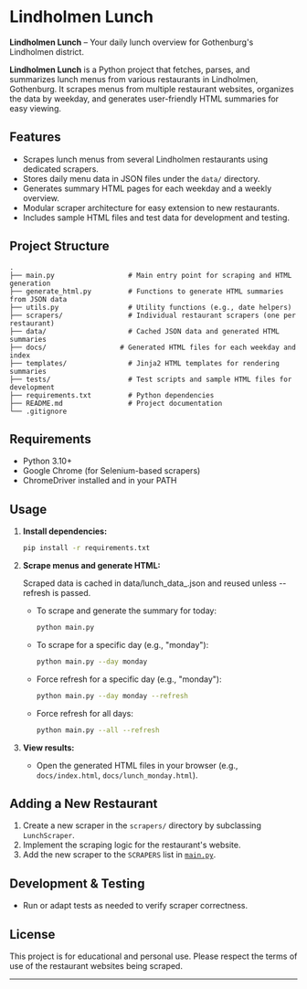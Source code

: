 # Lindholmen Lunch

**Lindholmen Lunch** – Your daily lunch overview for Gothenburg's Lindholmen district.

**Lindholmen Lunch** is a Python project that fetches, parses, and summarizes lunch menus from various restaurants in Lindholmen, Gothenburg. It scrapes menus from multiple restaurant websites, organizes the data by weekday, and generates user-friendly HTML summaries for easy viewing.

## Features

- Scrapes lunch menus from several Lindholmen restaurants using dedicated scrapers.
- Stores daily menu data in JSON files under the `data/` directory.
- Generates summary HTML pages for each weekday and a weekly overview.
- Modular scraper architecture for easy extension to new restaurants.
- Includes sample HTML files and test data for development and testing.

## Project Structure

```
.
├── main.py                  # Main entry point for scraping and HTML generation
├── generate_html.py         # Functions to generate HTML summaries from JSON data
├── utils.py                 # Utility functions (e.g., date helpers)
├── scrapers/                # Individual restaurant scrapers (one per restaurant)
├── data/                    # Cached JSON data and generated HTML summaries
├── docs/                  # Generated HTML files for each weekday and index
├── templates/               # Jinja2 HTML templates for rendering summaries
├── tests/                   # Test scripts and sample HTML files for development
├── requirements.txt         # Python dependencies
├── README.md                # Project documentation
└── .gitignore
```

## Requirements

- Python 3.10+
- Google Chrome (for Selenium-based scrapers)
- ChromeDriver installed and in your PATH


## Usage

1. **Install dependencies:**
   ```sh
   pip install -r requirements.txt
   ```

2. **Scrape menus and generate HTML:**

    Scraped data is cached in data/lunch_data_<day>.json and reused unless --refresh is passed.

   - To scrape and generate the summary for today:
     ```sh
     python main.py
     ```
   - To scrape for a specific day (e.g., "monday"):
     ```sh
     python main.py --day monday
     ```
   - Force refresh for a specific day (e.g., "monday"):
     ```sh
     python main.py --day monday --refresh
     ```
   - Force refresh for all days:
     ```sh
     python main.py --all --refresh
     ```

3. **View results:**
   - Open the generated HTML files in your browser (e.g., `docs/index.html`, `docs/lunch_monday.html`).

## Adding a New Restaurant

1. Create a new scraper in the `scrapers/` directory by subclassing `LunchScraper`.
2. Implement the scraping logic for the restaurant's website.
3. Add the new scraper to the `SCRAPERS` list in [`main.py`](main.py).

## Development & Testing

- Run or adapt tests as needed to verify scraper correctness.

## License

This project is for educational and personal use. Please respect the terms of use of the restaurant websites being scraped.

---
